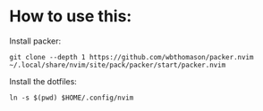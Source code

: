 # How to use this:

Install packer:

```
git clone --depth 1 https://github.com/wbthomason/packer.nvim ~/.local/share/nvim/site/pack/packer/start/packer.nvim
```

Install the dotfiles:

```
ln -s $(pwd) $HOME/.config/nvim
```

